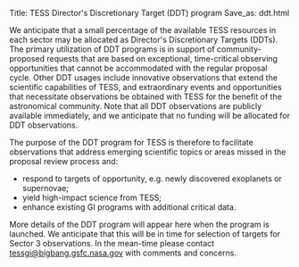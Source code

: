 Title: TESS Director's Discretionary Target (DDT) program
Save_as: ddt.html

We anticipate that a small percentage of the available TESS resources in each sector may be allocated as Director's Discretionary Targets (DDTs). The primary utilization of DDT programs is in support of community-proposed requests that are based on exceptional, time-critical observing opportunities that cannot be accommodated with the regular proposal cycle. Other DDT usages include innovative observations that extend the scientific capabilities of TESS, and extraordinary events and opportunities that necessitate observations be obtained with TESS for the benefit of the astronomical community. Note that all DDT observations are publicly available immediately, and we anticipate that no funding will be allocated for DDT observations. 

The purpose of the DDT program for TESS is therefore to facilitate observations that address emerging scientific topics or areas missed in the proposal review process and:

* respond to targets of opportunity, e.g. newly discovered exoplanets or supernovae;
* yield high-impact science from TESS;
* enhance existing GI programs with additional critical data.

More details of the DDT program will appear here when the program is launched. We anticipate that this will be in time for selection of targets for Sector 3 observations. In the mean-time please contact [tessgi@bigbang.gsfc.nasa.gov](mailto:tessgi@bigbang.gsfc.nasa.gov) with comments and concerns. 

<!-- ## Proposal Information

A DDT request should consist of <2 pages of text including all
figures, tables, and references, no smaller than 13-point font, and
submitted in .pdf format via email to [keplergo@mail.arc.nasa.gov](keplergo@mail.arc.nasa.gov).
All DDT requests must include:

* a strong scientific justification;
* a description of the long-term legacy value of the program;
* a justification for why the request was not submitted during the previous Call for Proposals;
* a separate target table (does not count toward the 2-page limit; the required format as well as a [template for the target table can be found here]().

Beause e-mail may occasionally get lost, you should expect to receive a notification of receipt after submitting your proposal.

In all DDT submissions, please specify the institution and email address
of the principal investigator and include the campaign for which
targets are being proposed in the subject line of the email (e.g. *K2
C14 DDT proposal*).

Target overlap with the current GO target list will not be considered unless short cadence observations are being requested of a current long cadence target. Requests for DDT cannot be used to resubmit all or part of a proposal that was rejected by the normal peer review process. DDT proposals from every institution are encouraged.

DDT proposals are reviewed for both technical feasibility by someone in the project office and for scientific value by an outside reviewer.  The results of these reviews are sent to the K2 Project Scientist for approval and, if approved, the targets are placed into the observing list for the upcoming campaign.  An email reply to the proposer, stating the fate of the DDT request, will be sent out by the GO Office approximately one month before the start of the campaign for which targets were proposed.

## Proposal Deadlines

To ensure that approved targets are able to be included in the final
target lists for each campaign, proposals must be submitted via email
to [keplergo@mail.arc.nasa.gov](keplergo@mail.arc.nasa.gov) by 23:59 PT (Pacific Time) on the following dates:

* **February 23, 2017 for Campaign 14**
* **May 25, 2017 for Campaign 15**
* **September 7, 2017 for Campaign 16**

The fixed locations and observing windows of Campaigns 14, 15, and 16 are provided [at the field information page](k2-fields.html).  -->
 
